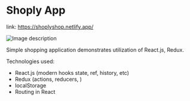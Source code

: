 # Shoply App 

link: https://shoplyshop.netlify.app/  

![Image description](sample.gif)  

Simple shopping application demonstrates utilization of React.js, Redux.

Technologies used:  

- React.js (modern hooks state, ref, history, etc)
- Redux (actions, reducers, )  
- localStorage  
- Routing in React
